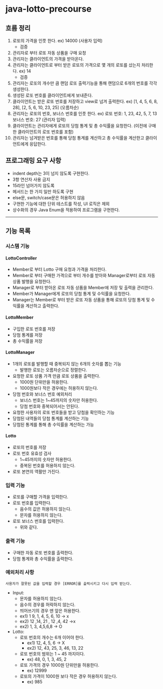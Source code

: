# java-lotto-precourse

## 흐름 정리
1. 로또의 가격을 인풋 한다. ex) 14000 (사용자 입력)
   * 검증
2. 관리자로 부터 로또 자동 상품을 구매 요청
3. 관리자는 클라이언트의 가격을 받아온다.
4. 관리자는 클라이언트로 부터 받은 로또의 가격으로 몇 개의 로또를 샀는지 처리한다. ex) 14
   * 검증
5. 관리자는 로또의 개수만 큼 랜덤 로또 출력기능을 통해 랜덤으로 6개의 번호를 각각 생성한다.
6. 생성된 로또 번호를 클라이언트에게 보내준다.
7. 클라이언트는 받은 로또 번호를 저장하고 view로 넘겨 출력한다. ex) [1, 4, 5, 6, 8, 28], [2, 5, 6, 10, 23, 25] (오름차순)
8. 관리자는 로또의 번호, 보너스 번호를 인풋 한다. ex) 로또 번호: 1, 23, 42, 5, 7, 13 보너스 번호: 27 (관리자 입력)
9. 클라이언트는 관리자에게 로또의 당첨 통계 및 총 수익률을 요청한다. (이전에 구매한 클라이언트의 로또 번호를 포함)
10. 관리자는 넘겨받은 번호를 통해 당첨 통계를 계산하고 총 수익률을 계산한고 클라이언트에게 응답한다.

## 프로그래밍 요구 사항
* indent depth는 3이 넘지 않도록 구현한다.
* 3항 연산자 사용 금지
* 15라인 넘어가지 않도록
* 메서드는 한 가지 일만 하도록 구현
* else문, switch/case문은 허용하지 않음
* 구현한 기능에 대한 단위 테스트를 작성, UI 로직은 제외
* 상수화의 경우 Java Enum을 적용하여 프로그램을 구현한다.

<hr>

## 기능 목록

### 시스템 기능

#### LottoController
* Member로 부터 Lotto 구매 요청과 가격을 처리한다.
* Member로 부터 구매한 가격으로 부터 개수를 받아와 Manager로부터 로또 자동 상품 발행을 요청한다.
* Manager로 부터 받아온 로또 자동 상품을 Member에 저장 및 출력을 관리한다.
* Member가 Manager에게 로또의 당첨 통계 및 수익률을 요청한다.
* Manager는 Member로 부터 받은 로또 자동 상품을 통해 로또의 당첨 통계 및 수익률을 계산하고 출력한다.

#### LottoMember
* 구입한 로또 번호를 저장
* 당첨 통계를 저장
* 총 수익률을 저장
#### LottoManager
* 1개의 로또를 발행할 때 중복되지 않는 6개의 숫자를 뽑는 기능
  * 발행한 로또는 오름차순으로 정렬한다.
* 요청한 로또 상품 가격 만큼 로또 상품을 출력한다.
    * 1000원 단위만을 허용한다.
    * 1000원보다 작은 경우에는 허용하지 않는다.
* 당첨 번호와 보너스 번호 예외처리
  * 보너스 번호는 1~45까지의 숫자만 허용한다.
  * 당첨 번호와 중복되어서는 안된다.
* 요청한 사용자의 로또 번호들을 받고 당첨을 확인하는 기능
* 당첨된 내역들의 당첨 통계를 계산하는 기능
* 당첨된 통계를 통해 총 수익률을 계산하는 가능
#### Lotto
* 로또의 번호를 저장
* 로또 번호 유효성 검사
    * 1~45까지의 숫자만 허용한다.
    * 중복된 번호를 허용하지 않는다.
* 로또 본연의 역활만 가진다.

### 입력 기능
* 로또를 구매할 가격을 입력한다.
* 로또 번호를 입력한다.
    * 음수의 값은 허용하지 않는다.
    * 문자를 허용하지 않는다.
* 로또 보너스 번호를 입력한다.
  * 위와 같다.

### 출력 기능
* 구매한 자동 로또 번호를 출력한다.
* 당첨 통계와 총 수익률을 출력한다.

### 예외처리 사항
``` 
사용자가 잘못된 값을 입력할 경우 [ERROR]를 출력시키고 다시 입력 받는다.
```
* Input:
  * 문자를 허용하지 않는다.
  * 음수의 경우를 허락하지 않는다.
  * 띄어쓰기의 경우 맨 앞은 허용한다.
  * ex1) 1 9, 1, 4, 5, 6, 10 -> x
  * ex2) 12 ,14, 21 , 12 ,4, 42 ->x
  * ex2) 1, 3, 4,5,6,8 -> O
* Lotto:
  * 로또 번호의 개수는 6개 이어야 한다.
    * ex1) 12, 4, 5, 6 -> X
    * ex2) 12, 43, 25, 3, 46, 13, 22
  * 로또 번호의 범위는 1 ~ 45 까지이다.
    * ex) 48, 0, 1, 3, 45, 2
  * 로또 가격의 경우 1000원 단위만을 허용한다.
    * ex) 12999
  * 로또의 가격이 1000원 보다 작은 경우 허용하지 않는다.
      * ex) 985
